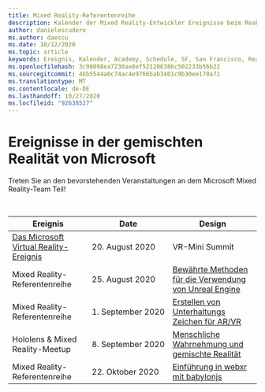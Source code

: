 ```yaml
---
title: Mixed Reality-Referentenreihe
description: Kalender der Mixed Reality-Entwickler Ereignisse beim Reaktor in San Francisco.
author: danielescudero
ms.author: daescu
ms.date: 10/12/2020
ms.topic: article
keywords: Ereignis, Kalender, Academy, Schedule, SF, San Francisco, Reaktor
ms.openlocfilehash: 3c98098ea7230ae8ef521206386c502233b56b22
ms.sourcegitcommit: 4bb5544a0c74ac4e9766bab3401c9b30ee170a71
ms.translationtype: MT
ms.contentlocale: de-DE
ms.lasthandoff: 10/27/2020
ms.locfileid: "92638527"
---
```

# <a name="microsoft-mixed-reality-events"></a>Ereignisse in der gemischten Realität von Microsoft

Treten Sie an den bevorstehenden Veranstaltungen an dem Microsoft Mixed Reality-Team Teil!

<br>

|Ereignis|Date|Design|
|-------------|-------------|-----|
| [Das Microsoft Virtual Reality-Ereignis](https://www.meetup.com/hololens-mr/events/272364822/)|20. August 2020|VR-Mini Summit|
| Mixed Reality-Referentenreihe|25. August 2020|[Bewährte Methoden für die Verwendung von Unreal Engine](https://channel9.msdn.com/Shows/Docs-Mixed-Reality/Tips-and-Best-Practices-for-using-UE4-in-MR)|
| Mixed Reality-Referentenreihe|1. September 2020|[Erstellen von Unterhaltungs Zeichen für AR/VR](https://channel9.msdn.com/Shows/Docs-Mixed-Reality/Creating-Entertaining-Characters-for-Mixed-Reality)|
| Hololens & Mixed Reality-Meetup|8\. September 2020|[Menschliche Wahrnehmung und gemischte Realität](https://channel9.msdn.com/Shows/Docs-Mixed-Reality/Human-Perception-and-Mixed-Reality)|
| Mixed Reality-Referentenreihe|22. Oktober 2020|[Einführung in webxr mit babylonjs](https://channel9.msdn.com/Shows/Docs-Mixed-Reality/Adding-Augmented-Reality-to-your-Typescript-Project)|


